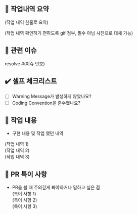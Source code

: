 ## 📑 작업내역 요약

(작업 내역 한줄로 요약)

(작업 내역 확인하기 편하도록 gif 첨부, 필수 아님 사진으로 대체 가능)

## 📎 관련 이슈

resolve #(이슈 번호)

## ✔️ 셀프 체크리스트

- [ ] Warning Message가 발생하지 않았나요?
- [ ] Coding Convention을 준수했나요?

## 💬 작업 내용

- 구현 내용 및 작업 했던 내역

(작업 내역 1)  
 (작업 내역 2)  
 (작업 내역 3)

## 🚧 PR 특이 사항

- PR을 볼 때 주의깊게 봐야하거나 말하고 싶은 점  
  (특이 사항 1)  
  (특이 사항 2)  
  (특이 사항 3)
